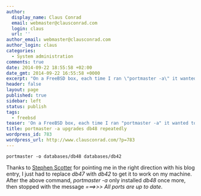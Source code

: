 ```yaml
---
author:
  display_name: Claus Conrad
  email: webmaster@clausconrad.com
  login: claus
  url: ''
author_email: webmaster@clausconrad.com
author_login: claus
categories:
  - System administration
comments: true
date: 2014-09-22 18:55:58 +02:00
date_gmt: 2014-09-22 16:55:58 +0000
excerpt: "On a FreeBSD box, each time I ran \"portmaster -a\" it wanted to reinstall the <em>db48</em> package. This fixed it:\r\n\r\n"
header: false
layout: page
published: true
sidebar: left
status: publish
tags:
  - freebsd
teaser: 'On a FreeBSD box, each time I ran "portmaster -a" it wanted to reinstall the <em>db48</em> package. This fixed it:'
title: portmaster -a upgrades db48 repeatedly
wordpress_id: 783
wordpress_url: http://www.clausconrad.com/?p=783
---
```

```shell
portmaster -o databases/db48 databases/db42
```

Thanks to [Stephen Scotter](https://www.stephen-scotter.net/computers/freebsd/databasesdb48-installed-upgraded-repeatedly) for pointing me in the right direction with his blog entry, I just had to replace _db47_ with _db42_ to get it to work on my machine. After the above command, _portmaster -a_ only installed _db48_ once more, then stopped with the message _===>>> All ports are up to date_.
